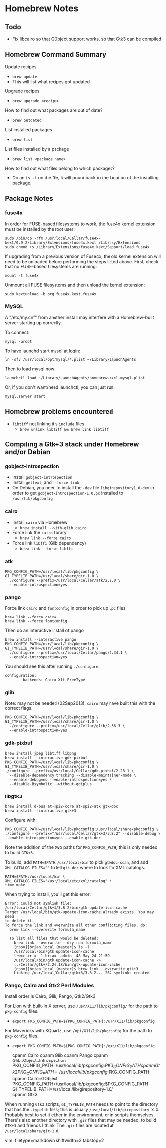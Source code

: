 # Homebrew Notes #

## Todo ##
- Fix libcairo so that GObject support works, so that Gtk3 can be compiled

## Homebrew Command Summary ##
Update recipes
- `brew update`
- This will list what recipes got updated

Upgrade recipes
- `brew upgrade <recipe>`

How to find out what packages are out of date?
- `brew outdated`

List installed packages
- `brew list`

List files installed by a package
- `brew list <package name>`

How to find out what files belong to which packages?
- Do an `ls -l` on the file, it will pount back to the location of the
  installing package.

## Package Notes ##

### fuse4x ###

In order for FUSE-based filesystems to work, the fuse4x kernel extension
must be installed by the root user:

    sudo /bin/cp -rfX /usr/local/Cellar/fuse4x-kext/0.9.2/Library/Extensions/fuse4x.kext /Library/Extensions
    sudo chmod +s /Library/Extensions/fuse4x.kext/Support/load_fuse4x

If upgrading from a previous version of Fuse4x, the old kernel extension
will need to be unloaded before performing the steps listed above. First,
check that no FUSE-based filesystems are running:

    mount -t fuse4x

Unmount all FUSE filesystems and then unload the kernel extension:

    sudo kextunload -b org.fuse4x.kext.fuse4x

### MySQL ###
A "/etc/my.cnf" from another install may interfere with a Homebrew-built
server starting up correctly.

To connect:

    mysql -uroot

To have launchd start mysql at login:

    ln -sfv /usr/local/opt/mysql/*.plist ~/Library/LaunchAgents

Then to load mysql now:

    launchctl load ~/Library/LaunchAgents/homebrew.mxcl.mysql.plist

Or, if you don't want/need launchctl, you can just run:

    mysql.server start

## Homebrew problems encountered ##
- `libtiff` not linking it's `include` files
  - `brew unlink libtiff && brew link libtiff`

## Compiling a Gtk+3 stack under Homebrew and/or Debian ##

### gobject-introspection ###
- Install `gobject-introspection`
- Install `gettext`, and `--force link`
- On Debian, you need to install the `-dev` file `libgirepository1.0-dev` in
  order to get `gobject-introspection-1.0.pc` installed to
  `/usr/lib/pkgconfig`

### cairo ###
- Install `cairo` via Homebrew
  - `brew install --with-glib cairo`
- Force link the `cairo` library
  - `brew link --force cairo`
- Force link `libffi` (Glib dependency)
  - `brew link --force libffi`

### atk ###

    PKG_CONFIG_PATH=/usr/local/lib/pkgconfig \
    GI_TYPELIB_PATH=/usr/local/share/gir-1.0 \
      ./configure --prefix=/usr/local/Cellar/atk/2.8.0 \
      --enable-introspection=yes

### pango ###
Force link `cairo` and `fontconfig` in order to pick up `.pc` files

    brew link --force cairo
    brew link --force fontconfig

Then do an interactive install of pango

    brew install --interactive pango
    PKG_CONFIG_PATH=/usr/local/lib/pkgconfig \
    GI_TYPELIB_PATH=/usr/local/share/gir-1.0 \
      ./configure --prefix=/usr/local/Cellar/pango/1.34.1 \
      --enable-introspection=yes

You should see this after running `./configure`:

    configuration:
            backends: Cairo Xft FreeType

### glib ###
Note: may not be needed (02Sep2013), `cairo` may have built this with the
correct flags.

    PKG_CONFIG_PATH=/usr/local/lib/pkgconfig \
    GI_TYPELIB_PATH=/usr/local/share/gir-1.0 \
      ./configure --prefix=/usr/local/Cellar/glib/2.36.3 \
      --enable-introspection=yes

### gdk-pixbuf ###

    brew install jpeg libtiff libpng
    brew install --interactive gdk-pixbuf
    PKG_CONFIG_PATH=/usr/local/lib/pkgconfig \
    GI_TYPELIB_PATH=/usr/local/share/gir-1.0 \
    ./configure --prefix=/usr/local/Cellar/gdk-pixbuf/2.28.1 \
      --disable-dependency-tracking --disable-maintainer-mode \
      --enable-debug=no --enable-introspection=yes \
      --disable-Bsymbolic --without-gdiplus


### libgtk3 ###

    brew install d-bus at-spi2-core at-spi2-atk gtk-doc
    brew install --interactive gtk+3

Configure with:

    PKG_CONFIG_PATH=/usr/local/lib/pkgconfig:/usr/local/share/pkgconfig \
    ./configure --prefix="/usr/local/Cellar/gtk+3/3.8.2" --disable-debug \
    --enable-introspection=yes --enable-gtk-doc

Note the addition of the two paths for `PKG_CONFIG_PATH`; this is only needed
to build `GTK+3`.

To build, add `PATH=$PATH:/usr/local/bin` to pick `gtkdoc-scan`, and add
`XML_CATALOG_FILES=""` to tell `gtk-doc` where to look for XML catalogs.

    PATH=$PATH:/usr/local/bin \
    XML_CATALOG_FILES="/usr/local/etc/xml/catalog" \
    time make

When trying to install, you'll get this error:

    Error: Could not symlink file:
    /usr/local/Cellar/gtk+3/3.8.2/bin/gtk-update-icon-cache
    Target /usr/local/bin/gtk-update-icon-cache already exists. You may need
    to delete it.
    To force the link and overwrite all other conflicting files, do:
      brew link --overwrite formula_name

      To list all files that would be deleted:
        brew link --overwrite --dry-run formula_name
        [гром][brian local](master)$ ls -l
        /usr/local/bin/gtk-update-icon-cache
        lrwxr-xr-x  1 brian  admin  48 May 24 21:59
        /usr/local/bin/gtk-update-icon-cache ->
        ../Cellar/gtk+/2.24.18/bin/gtk-update-icon-cache
        [гром][brian local](master)$ brew link --overwrite gtk+3
        Linking /usr/local/Cellar/gtk+3/3.8.2... 267 symlinks created

### Pango, Cairo and Gtk2 Perl Modules ###
Install order is Cairo, Glib, Pango, Gtk2/Gtk3

For Lion with built-in X server, use `/usr/X11/lib/pkgconfig/` for the path to
`pkg-config` files.
- `export PKG_CONFIG_PATH=${PKG_CONFIG_PATH}:/usr/X11/lib/pkgconfig`

For Mavericks with XQuartz, use `/opt/X11/lib/pkgconfig` for the path to
`pkg-config` files.
- `export PKG_CONFIG_PATH=${PKG_CONFIG_PATH}:/opt/X11/lib/pkgconfig`


    cpanm Cairo
    cpanm Glib
    cpanm Pango
    cpanm Glib::Object::Introspection
    PKG_CONFIG_PATH=/usr/local/lib/pkgconfig:$PKG_CONFIG_PATH cpanm Gtk2
    PKG_CONFIG_PATH=/usr/local/lib/pkgconfig:$PKG_CONFIG_PATH \
      cpanm Cairo::GObject
    PKG_CONFIG_PATH=/usr/local/lib/pkgconfig:$PKG_CONFIG_PATH \
      GI_TYPELIB_PATH=/usr/local/lib/girepository-1.0/ \
      cpanm Gtk3

When running `Gtk3` scripts, `GI_TYPELIB_PATH` needs to point to the directory
that has the `.typelib` files; this is usually
`/usr/local/lib/girepository-X.X`.  Probably best to set it either in the
environment, or in scripts themselves.  There's also another directory with
`.gir` files that may be needed, to build `GTK+3` and friends I think.  The
`.gir` files are located at `/usr/local/share/gir-1.0`.

vim: filetype=markdown shiftwidth=2 tabstop=2
